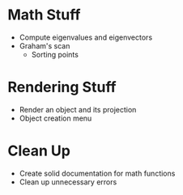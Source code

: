 # Math Stuff
- Compute eigenvalues and eigenvectors
- Graham's scan
    - Sorting points

# Rendering Stuff
- Render an object and its projection
- Object creation menu

# Clean Up
- Create solid documentation for math functions
- Clean up unnecessary errors